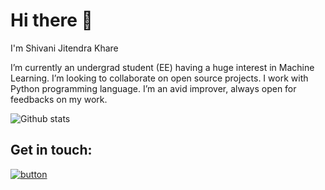 # Hi there :wave:

I'm Shivani Jitendra Khare

I’m currently an undergrad student (EE) having a huge interest in Machine Learning. I’m looking to collaborate on open source projects. I work with Python programming language.
I’m an avid improver, always open for feedbacks on my work.

![Github stats](https://github-readme-stats.vercel.app/api?username=Shivani-Khare)

## **Get in touch:** 

[![button](https://lh3.googleusercontent.com/0xjE-2d4arkwcxkvLc7x613aHiAw8jDkXCzoz4WtnvyeSzXFsPWfmXE4jQw0Jo_3FZbT=s85)](www.linkedin.com/in/shivani-khare) 



<!--
**Shivani-Khare/Shivani-Khare** is a ✨ _special_ ✨ repository because its `README.md` (this file) appears on your GitHub profile.

Here are some ideas to get you started:

- 🔭 I’m currently working on ...
- 🌱 I’m currently learning ...
- 👯 I’m looking to collaborate on ...
- 🤔 I’m looking for help with ...
- 💬 Ask me about ...
- 📫 How to reach me: ...
- 😄 Pronouns: ...
- ⚡ Fun fact: ...
-->
